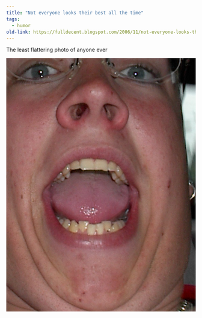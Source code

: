```yaml
---
title: "Not everyone looks their best all the time"
tags: 
  - humor	
old-link: https://fulldecent.blogspot.com/2006/11/not-everyone-looks-their-best-all-time.html
---
```


The least flattering photo of anyone ever

![Least flattering](assets/images/2006-11-29-not-everyone-looks-their-best-all-time.jpg)